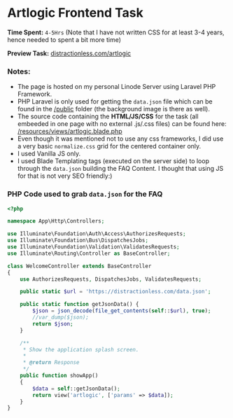 # Artlogic Frontend Task

**Time Spent:** `4-5Hrs` (Note that I have not written CSS for at least 3-4 years, hence needed to spent a bit more time)

**Preview Task:** [distractionless.com/artlogic](https://distractionless.com/artlogic)

### Notes:

- The page is hosted on my personal Linode Server using Laravel PHP Framework.
- PHP Laravel is only used for getting the `data.json` file which can be found in the [/public](https://github.com/code-karma/distractionless/tree/master/public) folder (the background image is there as well).
- The source code containing the **HTML/JS/CSS** for the task (all embeeded in one page with no external .js/.css files) can be found here: [/resources/views/artlogic.blade.php](https://github.com/code-karma/distractionless/blob/master/resources/views/artlogic.blade.php)
- Even though it was mentioned not to use any css frameworks, I did use a very basic `normalize.css` grid for the centered container only.
- I used Vanilla JS only.
- I used Blade Templating tags (executed on the server side) to loop through the `data.json` building the FAQ Content. I thought that using JS for that is not very SEO friendly:)

### PHP Code used to grab `data.json` for the FAQ

```PHP
<?php

namespace App\Http\Controllers;

use Illuminate\Foundation\Auth\Access\AuthorizesRequests;
use Illuminate\Foundation\Bus\DispatchesJobs;
use Illuminate\Foundation\Validation\ValidatesRequests;
use Illuminate\Routing\Controller as BaseController;

class WelcomeController extends BaseController
{
    use AuthorizesRequests, DispatchesJobs, ValidatesRequests;

    public static $url = 'https://distractionless.com/data.json';

    public static function getJsonData() {
        $json = json_decode(file_get_contents(self::$url), true);
        //var_dump($json);
        return $json;
    }

    /**
     * Show the application splash screen.
     *
     * @return Response
     */
    public function showApp()
    {
        $data = self::getJsonData();
        return view('artlogic', ['params' => $data]);
    }
}
```


